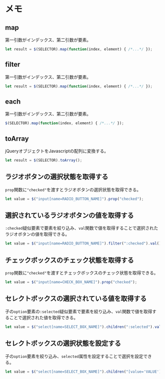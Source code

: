 # メモ

## map

第一引数がインデックス、第二引数が要素。

```js
let result = $(SELECTOR).map(function(index, element) { /*...*/ });
```

## filter

第一引数がインデックス、第二引数が要素。

```js
let result = $(SELECTOR).map(function(index, element) { /*...*/ });
```

## each

第一引数がインデックス、第二引数が要素。

```js
$(SELECTOR).map(function(index, element) { /*...*/ });
```

## toArray

jQueryオブジェクトをJavascriptの配列に変換する。

```js
let result = $(SELECTOR).toArray();
```

## ラジオボタンの選択状態を取得する

`prop`関数に`"checked"`を渡すとラジオボタンの選択状態を取得できる。

```js
let value = $("input[name=RADIO_BUTTON_NAME]").prop("checked");
```

## 選択されているラジオボタンの値を取得する

`:checked`疑似要素で要素を絞り込み、`val`関数で値を取得することで選択されたラジオボタンの値を取得できる。

```js
let value = $("input[name=RADIO_BUTTON_NAME]").filter(":checked").val();
```

## チェックボックスのチェック状態を取得する

`prop`関数に`"checked"`を渡すとチェックボックスのチェック状態を取得できる。

```js
let value = $("input[name=CHECK_BOX_NAME]").prop("checked");
```

## セレクトボックスの選択されている値を取得する

子の`option`要素の`:selected`疑似要素で要素を絞り込み、`val`関数で値を取得することで選択された値を取得できる。

```js
let value = $("select[name=SELECT_BOX_NAME]").children(":selected").val();
```

## セレクトボックスの選択状態を設定する

子の`option`要素を絞り込み、`selected`属性を設定することで選択を設定できる。

```js
let value = $("select[name=SELECT_BOX_NAME]").children("[value='VALUE']").prop("selected", true);
```
